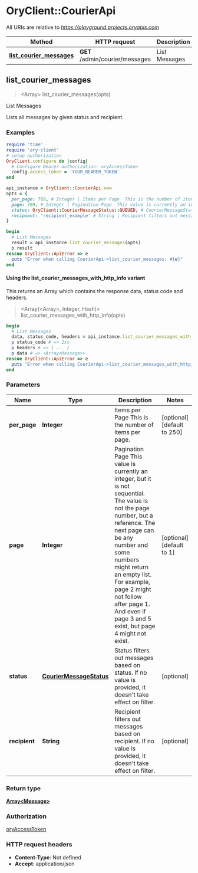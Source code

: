 # OryClient::CourierApi

All URIs are relative to *https://playground.projects.oryapis.com*

| Method | HTTP request | Description |
| ------ | ------------ | ----------- |
| [**list_courier_messages**](CourierApi.md#list_courier_messages) | **GET** /admin/courier/messages | List Messages |


## list_courier_messages

> <Array<Message>> list_courier_messages(opts)

List Messages

Lists all messages by given status and recipient.

### Examples

```ruby
require 'time'
require 'ory-client'
# setup authorization
OryClient.configure do |config|
  # Configure Bearer authorization: oryAccessToken
  config.access_token = 'YOUR_BEARER_TOKEN'
end

api_instance = OryClient::CourierApi.new
opts = {
  per_page: 789, # Integer | Items per Page  This is the number of items per page.
  page: 789, # Integer | Pagination Page  This value is currently an integer, but it is not sequential. The value is not the page number, but a reference. The next page can be any number and some numbers might return an empty list.  For example, page 2 might not follow after page 1. And even if page 3 and 5 exist, but page 4 might not exist.
  status: OryClient::CourierMessageStatus::QUEUED, # CourierMessageStatus | Status filters out messages based on status. If no value is provided, it doesn't take effect on filter.
  recipient: 'recipient_example' # String | Recipient filters out messages based on recipient. If no value is provided, it doesn't take effect on filter.
}

begin
  # List Messages
  result = api_instance.list_courier_messages(opts)
  p result
rescue OryClient::ApiError => e
  puts "Error when calling CourierApi->list_courier_messages: #{e}"
end
```

#### Using the list_courier_messages_with_http_info variant

This returns an Array which contains the response data, status code and headers.

> <Array(<Array<Message>>, Integer, Hash)> list_courier_messages_with_http_info(opts)

```ruby
begin
  # List Messages
  data, status_code, headers = api_instance.list_courier_messages_with_http_info(opts)
  p status_code # => 2xx
  p headers # => { ... }
  p data # => <Array<Message>>
rescue OryClient::ApiError => e
  puts "Error when calling CourierApi->list_courier_messages_with_http_info: #{e}"
end
```

### Parameters

| Name | Type | Description | Notes |
| ---- | ---- | ----------- | ----- |
| **per_page** | **Integer** | Items per Page  This is the number of items per page. | [optional][default to 250] |
| **page** | **Integer** | Pagination Page  This value is currently an integer, but it is not sequential. The value is not the page number, but a reference. The next page can be any number and some numbers might return an empty list.  For example, page 2 might not follow after page 1. And even if page 3 and 5 exist, but page 4 might not exist. | [optional][default to 1] |
| **status** | [**CourierMessageStatus**](.md) | Status filters out messages based on status. If no value is provided, it doesn&#39;t take effect on filter. | [optional] |
| **recipient** | **String** | Recipient filters out messages based on recipient. If no value is provided, it doesn&#39;t take effect on filter. | [optional] |

### Return type

[**Array&lt;Message&gt;**](Message.md)

### Authorization

[oryAccessToken](../README.md#oryAccessToken)

### HTTP request headers

- **Content-Type**: Not defined
- **Accept**: application/json

